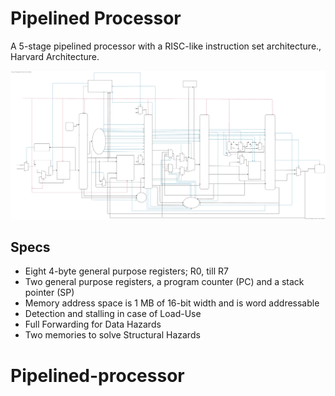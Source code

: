 # Pipelined Processor

A 5-stage pipelined processor with a RISC-like instruction set architecture., Harvard Architecture.

<p align="center">
  <a href="" rel="noopener">
 <img src="./processor.svg" alt="About"></a>
</p>

## Specs

- Eight 4-byte general purpose registers; R0, till R7
- Two general purpose registers, a program counter (PC) and a stack pointer (SP)
- Memory address space is 1 MB of 16-bit width and is word addressable
- Detection and stalling in case of Load-Use
- Full Forwarding for Data Hazards
- Two memories to solve Structural Hazards
# Pipelined-processor
